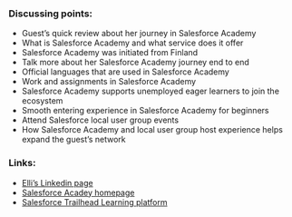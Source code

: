 ### Discussing points:

- Guest’s quick review about her journey in Salesforce Academy
- What is Salesforce Academy and what service does it offer
- Salesforce Academy was initiated from Finland
- Talk more about her Salesforce Academy journey end to end
- Official languages that are used in Salesforce Academy
- Work and assignments in Salesforce Academy
- Salesforce Academy supports unemployed eager learners to join the ecosystem
- Smooth entering experience in Salesforce Academy for beginners
- Attend Salesforce local user group events
- How Salesforce Academy and local user group host experience helps expand the guest’s network 

### Links:

- [Elli’s Linkedin page](https://www.linkedin.com/in/elli-pennanen-758b5810/)
- [Salesforce Acadey homepage](http://www.rekrytointikoulutus.fi/salesforceacademy)
- [Salesforce Trailhead Learning platform](https://trailhead.salesforce.com)
